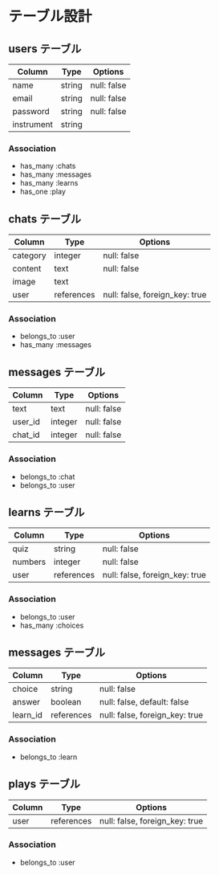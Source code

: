 # テーブル設計

## users テーブル

| Column     | Type   | Options     |
| ---------- | ------ | ----------- |
| name       | string | null: false |
| email      | string | null: false |
| password   | string | null: false |
| instrument | string |             |

### Association

- has_many :chats
- has_many :messages
- has_many :learns
- has_one :play

## chats テーブル

| Column   | Type       | Options                        |
| -------- | ---------- | ------------------------------ |
| category | integer    | null: false                    |
| content  | text       | null: false                    |
| image    | text       |                                |
| user     | references | null: false, foreign_key: true |

### Association

- belongs_to :user
- has_many :messages

## messages テーブル

| Column  | Type       | Options     |
| ------- | ---------- | ----------- |
| text    | text       | null: false |
| user_id | integer    | null: false |
| chat_id | integer    | null: false |

### Association

- belongs_to :chat
- belongs_to :user

## learns テーブル

| Column   | Type       | Options                        |
| -------- | ---------- | ------------------------------ |
| quiz     | string     | null: false                    |
| numbers  | integer    | null: false                    |
| user     | references | null: false, foreign_key: true |

### Association

- belongs_to :user
- has_many :choices

## messages テーブル

| Column   | Type       | Options                        |
| -------- | ---------- | ------------------------------ |
| choice   | string     | null: false                    |
| answer   | boolean    | null: false, default: false    |
| learn_id | references | null: false, foreign_key: true |

### Association

- belongs_to :learn

## plays テーブル

| Column   | Type       | Options                        |
| -------- | ---------- | ------------------------------ |
| user     | references | null: false, foreign_key: true |

### Association

- belongs_to :user